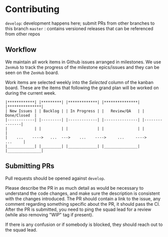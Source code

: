 Contributing
============

`develop`: development happens here; submit PRs from other branches to this branch
`master` : contains versioned releases that can be referenced from other repos

Workflow
--------

We maintain all work items in Github issues arranged in milestones. 
We use `ZenHub` to track the progress of the milestone epics/issues and they can be seen on the `ZenHub` board.

Work items are selected weekly into the *Selected* column of the kanban board. 
These are the items that following the grand plan will be worked on during the current week.

```
|************| |*********| |*************| |***************| |***************|
| New Issues | | Backlog | | In Progress | |   Review/QA   | |  Done/Closed  |
|------------| |---------| |-------------| |---------------| |---------------|
|            | |         | |             | |               | |               |
|    ...    ---->   ...  --->    ...    ---->     ...     ---->      ...     |
|____________| |_________| |_____________| |_______________| |_______________|
```

Submitting PRs
--------------

Pull requests should be opened against `develop`.

Please describe the PR in as much detail as would be necessary to understand the code changes, and make sure the description is consistent with the changes introduced.
The PR should contain a link to the issue, any comment regarding something specific about the PR, it should pass the CI.
After the PR is submitted, you need to ping the squad lead for a review (while also removing "WIP" tag if present).

If there is any confusion or if somebody is blocked, they should reach out to the squad lead.

